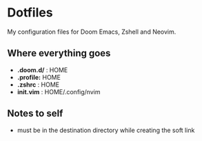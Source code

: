 # Dotfiles
My configuration files for Doom Emacs, Zshell and Neovim.

## Where everything goes
- **.doom.d/** : HOME
- **.profile:** HOME
- **.zshrc** : HOME
- **init.vim** : HOME/.config/nvim

## Notes to self
- must be in the destination directory while creating the soft link
